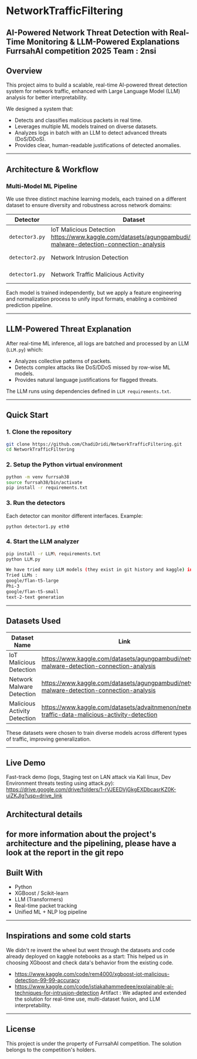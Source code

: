 # NetworkTrafficFiltering

AI-Powered Network Threat Detection with Real-Time Monitoring & LLM-Powered Explanations
FurrsahAI competition 2025
Team : 2nsi
---

## Overview

This project aims to build a scalable, real-time AI-powered threat detection system for network traffic, enhanced with Large Language Model (LLM) analysis for better interpretability.

We designed a system that:
- Detects and classifies malicious packets in real time.
- Leverages multiple ML models trained on diverse datasets.
- Analyzes logs in batch with an LLM to detect advanced threats (DoS/DDoS).
- Provides clear, human-readable justifications of detected anomalies.

---

## Architecture & Workflow

### Multi-Model ML Pipeline

We use three distinct machine learning models, each trained on a different dataset to ensure diversity and robustness across network domains:

| Detector       | Dataset                                | Kaggle Link                                                                                           |
|----------------|-----------------------------------------|--------------------------------------------------------------------------------------------------------|
| `detector3.py` | IoT Malicious Detection                 https://www.kaggle.com/datasets/agungpambudi/network-malware-detection-connection-analysis             |
| `detector2.py` | Network Intrusion Detection            | https://www.kaggle.com/code/istiakahammedeee/explainable-ai-techniques-for-intrusion-detection        |
| `detector1.py` | Network Traffic Malicious Activity     | https://www.kaggle.com/datasets/advaitnmenon/network-traffic-data-malicious-activity-detection        |

Each model is trained independently, but we apply a feature engineering and normalization process to unify input formats, enabling a combined prediction pipeline.

---

## LLM-Powered Threat Explanation

After real-time ML inference, all logs are batched and processed by an LLM (`LLM.py`) which:

- Analyzes collective patterns of packets.
- Detects complex attacks like DoS/DDoS missed by row-wise ML models.
- Provides natural language justifications for flagged threats.

The LLM runs using dependencies defined in `LLM requirements.txt`.

---

## Quick Start

### 1. Clone the repository
```bash
git clone https://github.com/ChadiDridi/NetworkTrafficFiltering.git
cd NetworkTrafficFiltering
```

### 2. Setup the Python virtual environment
```bash
python -m venv furrsah38
source furrsah38/bin/activate  
pip install -r requirements.txt
```

### 3. Run the detectors
Each detector can monitor different interfaces. Example:
```bash
python detector1.py eth0
```

### 4. Start the LLM analyzer 
```bash
pip install -r LLM\ requirements.txt
python LLM.py

We have tried many LLM models (they exist in git history and kaggle) in the end we have chosen what performed best, which is TinyLlama 1.1B
Tried LLMs :
google/flan-t5-large
Phi-3
google/flan-t5-small
text-2-text generation
```

---

## Datasets Used

| Dataset Name                              | Link                                                                                                   |
|-------------------------------------------|--------------------------------------------------------------------------------------------------------|
| IoT Malicious Detection                   | https://www.kaggle.com/datasets/agungpambudi/network-malware-detection-connection-analysis             |
| Network Malware Detection                 | https://www.kaggle.com/datasets/agungpambudi/network-malware-detection-connection-analysis             |
| Malicious Activity Detection              | https://www.kaggle.com/datasets/advaitnmenon/network-traffic-data-malicious-activity-detection         |

These datasets were chosen to train diverse models across different types of traffic, improving generalization.

---

## Live Demo

Fast-track demo (logs, Staging test on LAN attack via Kali linux, Dev Environment threats testing using attack.py):  
https://drive.google.com/drive/folders/1-rVJEEDVjGkgEXDbcasrKZ0K-uiZKJlg?usp=drive_link
## Architectural details

for more information about the project's architecture and the pipelining, please have a look at the report in the git repo
---

## Built With

- Python
- XGBoost / Scikit-learn
- LLM (Transformers)
- Real-time packet tracking
- Unified ML + NLP log pipeline

---

## Inspirations and some cold starts

We didn't re invent the wheel but went through the datasets and code already deployed on kaggle notebooks as a start:
This helped us in choosing XGboost and check data's behavior from the existing code.
- https://www.kaggle.com/code/rem4000/xgboost-iot-malicious-detection-99-99-accuracy
- https://www.kaggle.com/code/istiakahammedeee/explainable-ai-techniques-for-intrusion-detection
Artifact : 
We adapted and extended the solution for real-time use, multi-dataset fusion, and LLM interpretability.

---

## License

This project is under the property of FurrsahAI competition. The solution belongs to the competition's holders.
